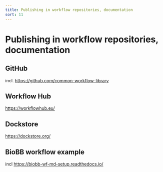```yaml
---
title: Publishing in workflow repositories, documentation
sort: 11
---
```


# Publishing in workflow repositories, documentation

## GitHub 

incl. <https://github.com/common-workflow-library>

## Workflow Hub 

<https://workflowhub.eu/>

## Dockstore

<https://dockstore.org/>

## BioBB workflow example 

incl <https://biobb-wf-md-setup.readthedocs.io/>
